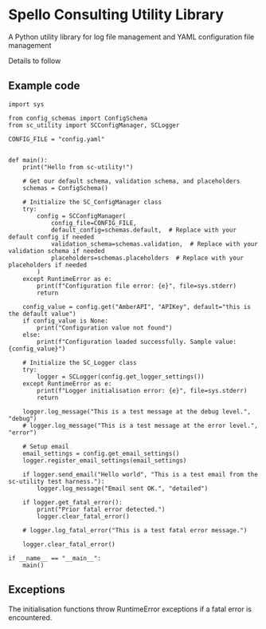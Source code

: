 # Spello Consulting Utility Library

A Python utility library for log file management and YAML configuration file management 

Details to follow 

## Example code

    import sys

    from config_schemas import ConfigSchema
    from sc_utility import SCConfigManager, SCLogger

    CONFIG_FILE = "config.yaml"


    def main():
        print("Hello from sc-utility!")

        # Get our default schema, validation schema, and placeholders
        schemas = ConfigSchema()

        # Initialize the SC_ConfigManager class
        try:
            config = SCConfigManager(
                config_file=CONFIG_FILE,
                default_config=schemas.default,  # Replace with your default config if needed
                validation_schema=schemas.validation,  # Replace with your validation schema if needed
                placeholders=schemas.placeholders  # Replace with your placeholders if needed
            )
        except RuntimeError as e:
            print(f"Configuration file error: {e}", file=sys.stderr)
            return

        config_value = config.get("AmberAPI", "APIKey", default="this is the default value")
        if config_value is None:
            print("Configuration value not found")
        else:
            print(f"Configuration loaded successfully. Sample value: {config_value}")

        # Initialize the SC_Logger class
        try:
            logger = SCLogger(config.get_logger_settings())
        except RuntimeError as e:
            print(f"Logger initialisation error: {e}", file=sys.stderr)
            return

        logger.log_message("This is a test message at the debug level.", "debug")
        # logger.log_message("This is a test message at the error level.", "error")

        # Setup email
        email_settings = config.get_email_settings()
        logger.register_email_settings(email_settings)

        if logger.send_email("Hello world", "This is a test email from the sc-utility test harness."):
            logger.log_message("Email sent OK.", "detailed")

        if logger.get_fatal_error():
            print("Prior fatal error detected.")
            logger.clear_fatal_error()

        # logger.log_fatal_error("This is a test fatal error message.")

        logger.clear_fatal_error()

    if __name__ == "__main__":
        main()



## Exceptions 

The initialisation functions throw RuntimeError exceptions if a fatal error is encountered. 
